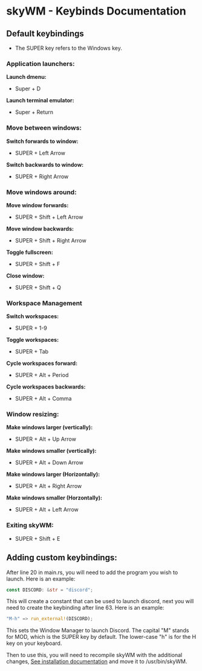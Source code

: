 # skyWM - Keybinds Documentation

## Default keybindings

* The SUPER key refers to the Windows key.

### Application launchers:

**Launch dmenu:**

- Super + D

**Launch terminal emulator:**

- Super + Return

### Move between windows:

**Switch forwards to window:**

- SUPER + Left Arrow

**Switch backwards to window:**
- SUPER + Right Arrow

### Move windows around:

**Move window forwards:**

- SUPER + Shift + Left Arrow

**Move window backwards:**

- SUPER + Shift + Right Arrow

**Toggle fullscreen:**

- SUPER + Shift + F

**Close window:**

- SUPER + Shift + Q

### Workspace Management

**Switch workspaces:**

- SUPER + 1-9

**Toggle workspaces:**

- SUPER + Tab

**Cycle workspaces forward:**

- SUPER + Alt + Period

**Cycle workspaces backwards:**

- SUPER + Alt + Comma

### Window resizing: 

**Make windows larger (vertically):**

- SUPER + Alt + Up Arrow

**Make windows smaller (vertically):** 

- SUPER + Alt + Down Arrow

**Make windows larger (Horizontally):** 

- SUPER + Alt + Right Arrow

**Make windows smaller (Horzontally):** 

- SUPER + Alt + Left Arrow

### Exiting skyWM:

- SUPER + Shift + E

## Adding custom keybindings:

After line 20 in main.rs, you will need to add the program you wish to launch. Here is an example:

```rs
const DISCORD: &str = "discord";
```

This will create a constant that can be used to launch discord, next you will need to create the keybinding after line 63. Here is an example:

```rs
"M-h" => run_external!(DISCORD);
```

This sets the Window Manager to launch Discord. The capital "M" stands for MOD, which is the SUPER key by default. The lower-case "h" is for the H key on your keyboard.

Then to use this, you will need to recompile skyWM with the additional changes, [See installation documentation]() and move it to /usr/bin/skyWM.